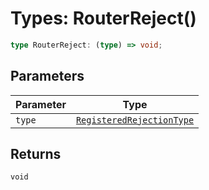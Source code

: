 # Types: RouterReject()

```ts
type RouterReject: (type) => void;
```

## Parameters

| Parameter | Type |
| ------ | ------ |
| `type` | [`RegisteredRejectionType`](RegisteredRejectionType.md) |

## Returns

`void`
